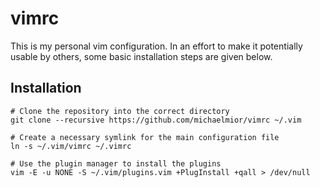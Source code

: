 # vimrc

This is my personal vim configuration.
In an effort to make it potentially usable by others, some basic installation steps are given below.

## Installation

    # Clone the repository into the correct directory
    git clone --recursive https://github.com/michaelmior/vimrc ~/.vim

    # Create a necessary symlink for the main configuration file
    ln -s ~/.vim/vimrc ~/.vimrc

    # Use the plugin manager to install the plugins
    vim -E -u NONE -S ~/.vim/plugins.vim +PlugInstall +qall > /dev/null

